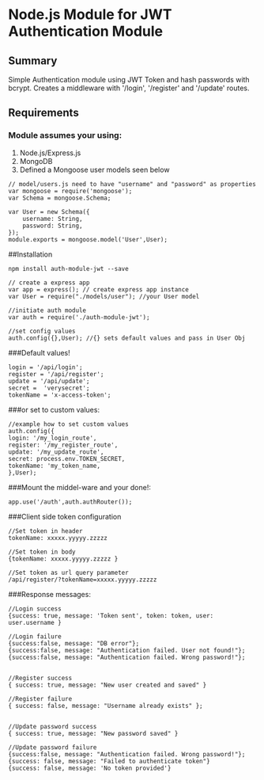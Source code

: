 # Node.js Module for JWT Authentication Module


## Summary
Simple Authentication module using JWT Token and hash passwords with bcrypt.
Creates a middleware with '/login', '/register' and '/update' routes.

## Requirements
### Module assumes your using:
1. Node.js/Express.js
2. MongoDB
3. Defined a Mongoose user models seen below

```
// model/users.js need to have "username" and "password" as properties
var mongoose = require('mongoose');
var Schema = mongoose.Schema;

var User = new Schema({
    username: String,
    password: String,
});
module.exports = mongoose.model('User',User);

```

##Installation
```
npm install auth-module-jwt --save

```

```
// create a express app
var app = express(); // create express app instance
var User = require("./models/user"); //your User model

//initiate auth module
var auth = require('./auth-module-jwt');

//set config values
auth.config({},User); //{} sets default values and pass in User Obj
```

###Default values!
```
login = '/api/login';
register = '/api/register';
update = '/api/update';
secret =  'verysecret';
tokenName = 'x-access-token';

```

###or set to custom values:

```
//example how to set custom values
auth.config({
login: '/my_login_route',
register: '/my_register_route',
update: '/my_update_route',
secret: process.env.TOKEN_SECRET,
tokenName: 'my_token_name,
},User);

```

###Mount the middel-ware and your done!:
```
app.use('/auth',auth.authRouter());

```

###Client side token configuration

```
//Set token in header
tokenName: xxxxx.yyyyy.zzzzz

//Set token in body
{tokenName: xxxxx.yyyyy.zzzzz }

//Set token as url query parameter
/api/register/?tokenName=xxxxx.yyyyy.zzzzz

```


###Response messages:
```
//Login success
{success: true, message: 'Token sent', token: token, user: user.username }

//Login failure
{success:false, message: "DB error"};
{success:false, message: "Authentication failed. User not found!"};
{success:false, message: "Authentication failed. Wrong password!"};


//Register success
{ success: true, message: "New user created and saved" }

//Register failure
{ success: false, message: "Username already exists" };


//Update password success
{ success: true, message: "New password saved" }

//Update password failure
{success:false, message: "Authentication failed. Wrong password!"};
{success: false, message: "Failed to authenticate token"}
{success: false, message: 'No token provided'}
